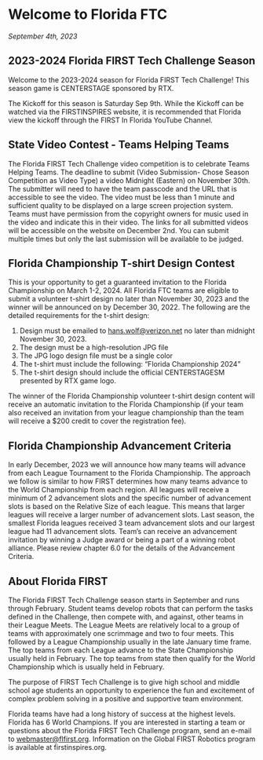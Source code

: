# Welcome to Florida FTC

*September 4th, 2023*

## 2023-2024 Florida FIRST Tech Challenge Season

Welcome to the 2023-2024 season for Florida FIRST Tech Challenge! This season game is CENTERSTAGE sponsored by RTX.

The Kickoff for this season is Saturday Sep 9th. While the Kickoff can be watched via the FIRSTINSPIRES website, it is recommended that Florida view the kickoff through the FIRST In Florida YouTube Channel.

## State Video Contest - Teams Helping Teams

The Florida FIRST Tech Challenge video competition is to celebrate Teams Helping Teams. The deadline to submit (Video Submission- Chose Season Competition as Video Type) a video Midnight (Eastern) on November 30th. The submitter will need to have the team passcode and the URL that is accessible to see the video. The video must be less than 1 minute and sufficient quality to be displayed on a large screen projection system. Teams must have permission from the copyright owners for music used in the video and indicate this in their video. The links for all submitted videos will be accessible on the website on December 2nd. You can submit multiple times but only the last submission will be available to be judged.

## Florida Championship T-shirt Design Contest

This is your opportunity to get a guaranteed invitation to the Florida Championship on March 1-2, 2024.  All Florida FTC teams are eligible to submit a volunteer t-shirt design no later than November 30, 2023 and the winner will be announced on by December 30, 2022.  The following are the detailed requirements for the t-shirt design:

1. Design must be emailed to hans.wolf@verizon.net no later than midnight November 30, 2023.
2. The design must be a high-resolution JPG file
3. The JPG logo design file must be a single color
4. The t-shirt must include the following: “Florida Championship 2024”
5. The t-shirt design should include the official CENTERSTAGESM presented by RTX game logo.

The winner of the Florida Championship volunteer t-shirt design content will receive an automatic invitation to the Florida Championship (if your team also received an invitation from your league championship than the team will receive a $200 credit to cover the registration fee).

## Florida Championship Advancement Criteria

In early December, 2023 we will announce how many teams will advance from each League Tournament to the Florida Championship.  The approach we follow is similar to how FIRST determines how many teams advance to the World Championship from each region.  All leagues will receive a minimum of 2 advancement slots and the specific number of advancement slots is based on the Relative Size of each league.  This means that larger leagues will receive a larger number of advancement slots. Last season, the smallest Florida leagues received 3 team advancement slots and our largest league had 11 advancement slots.  Team’s can receive an advancement invitation by winning a Judge award or being a part of a winning robot alliance.  Please review chapter 6.0 for the details of the Advancement Criteria.

## About Florida FIRST

The Florida FIRST Tech Challenge season starts in September and runs through February. Student teams develop robots that can perform the tasks defined in the Challenge, then compete with, and against, other teams in their League Meets. The League Meets are relatively local to a group of teams with approximately one scrimmage and two to four meets. This followed by a League Championship usually in the late January time frame. The top teams from each League advance to the State Championship usually held in February. The top teams from state then qualify for the World Championship which is usually held in February.

The purpose of FIRST Tech Challenge is to give high school and middle school age students an opportunity to experience the fun and excitement of complex problem solving in a positive and supportive team environment.

Florida teams have had a long history of success at the highest levels. Florida has 6 World Champions. If you are interested in starting a team or questions about the Florida FIRST Tech Challenge program, send an e-mail to webmaster@flfirst.org. Information on the Global FIRST Robotics program is available at firstinspires.org.
